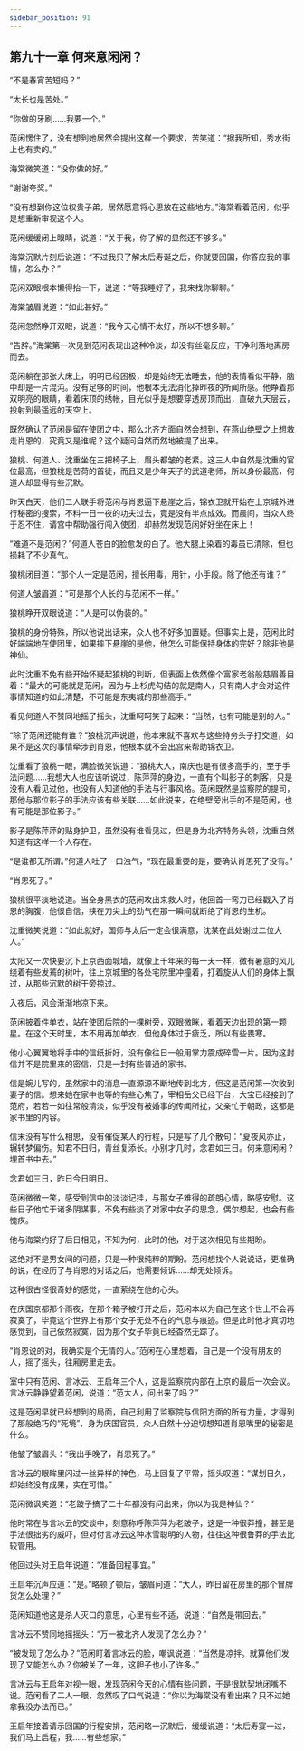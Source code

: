 ```yaml
---
sidebar_position: 91
---
```


## 第九十一章 **何来意闲闲？**

“不是春宵苦短吗？”

“太长也是苦处。”

“你做的牙刷……我要一个。”

范闲愣住了，没有想到她居然会提出这样一个要求，苦笑道：“据我所知，秀水街上也有卖的。”

海棠微笑道：“没你做的好。”

“谢谢夸奖。”

“没有想到你这位权贵子弟，居然愿意将心思放在这些地方。”海棠看着范闲，似乎是想重新审视这个人。

范闲缓缓闭上眼睛，说道：“关于我，你了解的显然还不够多。”

海棠沉默片刻后说道：“不过我只了解太后寿诞之后，你就要回国，你答应我的事情，怎么办？”

范闲双眼根本懒得抬一下，说道：“等我睡好了，我来找你聊聊。”

海棠皱眉说道：“如此甚好。”

范闲忽然睁开双眼，说道：“我今天心情不太好，所以不想多聊。”

“告辞。”海棠第一次见到范闲表现出这种冷淡，却没有丝毫反应，干净利落地离房而去。

范闲躺在那张大床上，明明已经困极，却是始终无法睡去，他的表情看似平静，脑中却是一片混沌。没有足够的时间，他根本无法消化掉昨夜的所闻所感。他睁着那双明亮的眼睛，看着床顶的绣帐，目光似乎是想要穿透房顶而出，直破九天层云，投射到最遥远的天空上。

既然确认了范闲是留在使团之中，那么北齐方面自然会想到，在燕山绝壁之上想救走肖恩的，究竟又是谁呢？这个疑问自然而然地被提了出来。

狼桃、何道人、沈重坐在三把椅子上，眉头都皱的老紧。这三人中自然是沈重的官位最高，但狼桃是苦荷的首徒，而且又是少年天子的武道老师，所以身份最高，何道人却显得有些沉默。

昨天白天，他们二人联手将范闲与肖恩逼下悬崖之后，锦衣卫就开始在上京城外进行秘密的搜索，不料一日一夜的功夫过去，竟是没有半点成效。而晨间，当众人终于忍不住，请宫中帮助强行闯入使团，却赫然发现范闲好好坐在床上！

“难道不是范闲？”何道人苍白的脸愈发的白了。他大腿上染着的毒虽已清除，但也损耗了不少真气。

狼桃闭目道：“那个人一定是范闲，擅长用毒，用针，小手段。除了他还有谁？”

何道人皱眉道：“可是那个人长的与范闲不一样。”

狼桃睁开双眼说道：“人是可以伪装的。”

狼桃的身份特殊，所以他说出话来，众人也不好多加置疑。但事实上是，范闲此时好端端地在使团里，如果摔下悬崖的是他，他怎么可能保持身体的完好？除非他是神仙。

此时沈重不免有些开始怀疑起狼桃的判断，但表面上依然像个富家老翁般慈眉善目着：“最大的可能就是范闲，因为与上杉虎勾结的就是南人，只有南人才会对这件事情知道的如此清楚，不可能是东夷城的那些高手。”

看见何道人不赞同地摇了摇头，沈重呵呵笑了起来：“当然，也有可能是别的人。”

“除了范闲还能有谁？”狼桃沉声说道，他本来就不喜欢与这些特务头子打交道，如果不是这次的事情牵涉到肖恩，他根本就不会出宫来帮助锦衣卫。

沈重看了狼桃一眼，满脸微笑说道：“狼桃大人，南庆也是有很多高手的，至于手法问题……我想大人也应该听说过，陈萍萍的身边，一直有个叫影子的刺客，只是没有人看见过他，也没有人知道他的手法与行事风格。范闲既然是监察院的提司，那他与那位影子的手法应该有些关联……如此说来，在绝壁旁出手的不是范闲，也有可能是那位影子。”

影子是陈萍萍的贴身护卫，虽然没有谁看见过，但是身为北齐特务头领，沈重自然知道有这样一个人存在。

“是谁都无所谓。”何道人吐了一口浊气，“现在最重要的是，要确认肖恩死了没有。”

“肖恩死了。”

狼桃很平淡地说道。当全身黑衣的范闲攻出来救人时，他回首一弯刀已经戳入了肖恩的胸腹，他很自信，挟在刀尖上的劲气在那一瞬间就断绝了肖恩的生机。

沈重微笑说道：“如此就好，国师与太后一定会很满意，沈某在此处谢过二位大人。”

太阳又一次快要沉下上京西面城墙，就像上千年来的每一天一样，微有暑意的风儿绕着有些发蔫的树叶，往上京城里的各处宅院里冲撞着，打着旋从人们的身体上飘过，从那些沉默的树干旁掠过。

入夜后，风会渐渐地凉下来。

范闲披着件单衣，站在使团后院的一棵树旁，双眼微眯，看着天边出现的第一颗星。在这个天时里，本不用再加单衣，但他身体过于疲乏，所以有些畏寒。

他小心翼翼地将手中的信纸折好，没有像往日一般用掌力震成碎雪一片。因为这封信并不是院里来的密信，只是一封有些普通的家书。

信是婉儿写的，虽然家中的消息一直源源不断地传到北方，但这是范闲第一次收到妻子的信。想来她在家中也等的有些心焦了，宰相岳父已经下台，大宝已经接到了范府，若若一如往常般清淡，似乎没有被婚事的传闻所扰，父亲忙于朝政，这都是家书里的内容。

信末没有写什么相思，没有催促某人的行程，只是写了几个散句：“夏夜风亦止，辗转梦偏伤。知君不日归，青丝复添长。小别才几时，念君如三日。何来意闲闲？埋首书中去。”

念君如三日，昨日今日明日。

范闲微微一笑，感受到信中的淡淡记挂，与那女子难得的疏朗心情，略感安慰。这些日子他忙于诸多阴谋事，不免有些淡了对家中女子的思念，偶尔想起，也会有些愧疚。

他与海棠约好了后日相见，不知为何，此时的他，对于这次相见有些期盼。

这绝对不是男女间的问题，只是一种很纯粹的期盼。范闲想找个人说说话，更准确的说，在经历了与肖恩的对话之后，他需要倾诉……却无处倾诉。

这种很古怪很奇妙的感觉，一直萦绕在他的心头。

在庆国京都那个雨夜，在那个箱子被打开之后，范闲本以为自己在这个世上不会再寂寞了，毕竟这个世界上有那个女子无处不在的气息与痕迹。但是此时他才真切地感觉到，自己依然寂寞，因为那个女子毕竟已经杳然无踪了。

“肖恩说的对，我确实是个无情的人。”范闲在心里想着，自己是一个没有朋友的人，摇了摇头，往厢房里走去。

室中只有范闲、言冰云、王启年三个人，这是监察院内部在上京的最后一次会议。言冰云静静望着范闲，说道：“范大人，问出来了吗？”

这是范闲早就已经想到的局面，自己利用了监察院与信阳方面的所有力量，才得到了那般绝巧的“死境”，身为庆国官员，众人自然十分迫切想知道肖恩嘴里的秘密是什么。

他皱了皱眉头：“我出手晚了，肖恩死了。”

言冰云的眼眸里闪过一丝异样的神色，马上回复了平常，摇头叹道：“谋划日久，却始终没有成果，实在可惜。”

范闲微讽笑道：“老跛子搞了二十年都没有问出来，你以为我是神仙？”

他时常在与言冰云的交谈中，刻意称呼陈萍萍为老跛子，这是一种很莽撞，甚至是手法很拙劣的威吓，但对付言冰云这种冰雪聪明的人物，往往这种很鲁莽的手法比较管用。

他回过头对王启年说道：“准备回程事宜。”

王启年沉声应道：“是。”略顿了顿后，皱眉问道：“大人，昨日留在房里的那个冒牌货怎么处理？”

范闲知道他这是杀人灭口的意思，心里有些不适，说道：“自然是带回去。”

言冰云不赞同地摇摇头：“万一被北齐人发现了怎么办？”

“被发现了怎么办？”范闲盯着言冰云的脸，嘲讽说道：“当然是凉拌。就算他们发现了又能怎么办？你被关了一年，这胆子也小了许多。”

言冰云与王启年对视一眼，发现范闲今天的心情有些问题，于是很默契地闭嘴不说。范闲看了二人一眼，忽然叹了口气说道：“你以为海棠没有看出来？只不过她拿我没办法而已。”

王启年接着请示回国的行程安排，范闲略一沉默后，缓缓说道：“太后寿宴一过，我们马上启程，我……有些想家。”


